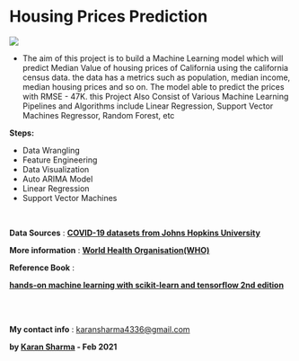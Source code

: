 # Housing Prices Prediction

![](https://github.com/KaranSharma18/Housing-Prices-Prediction/blob/main/California%20image.png)
<ul>
  <li>The aim of this project is to build a Machine Learning model which will predict Median Value of housing prices of California using the california census data. the data has a metrics such as population, median income, median housing prices and so on. The model able to predict the prices with RMSE - 47K. this Project Also Consist of Various Machine Learning Pipelines and Algorithms include Linear Regression, Support Vector Machines Regressor, Random Forest, etc </li></ul>
  
 
**Steps:**
<ul>
  <li>Data Wrangling</li>
  <li>Feature Engineering</li>
  <li>Data Visualization</li>
  <li>Auto ARIMA Model</li>
  <li>Linear Regression</li>
  <li>Support Vector Machines</li> </ul>
 
 <br/>
  
**Data Sources** : __[COVID-19 datasets from Johns Hopkins University](https://github.com/CSSEGISandData/COVID-19)__

**More information** :  __[World Health Organisation(WHO)](https://www.who.int/emergencies/diseases/novel-coronavirus-2019)__

**Reference Book** :

__[hands-on machine learning with scikit-learn and tensorflow 2nd edition](https://www.amazon.in/Hands-Machine-Learning-Scikit-Learn-TensorFlow/dp/1492032646)__

<br/>
<br/>



**My contact info** : karansharma4336@gmail.com

**by __[Karan Sharma](https://github.com/KaranSharma18)__ - Feb 2021**




 
